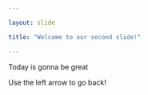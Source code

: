 ```yaml
---

layout: slide

title: "Welcome to our second slide!"

---
```


Today is gonna be great

Use the left arrow to go back!
